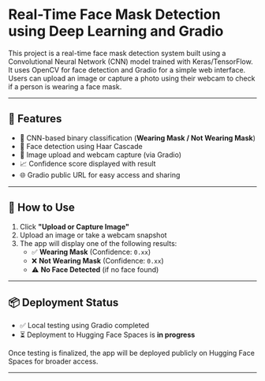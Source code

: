 # Real-Time Face Mask Detection using Deep Learning and Gradio

This project is a real-time face mask detection system built using a Convolutional Neural Network (CNN) model trained with Keras/TensorFlow.  
It uses OpenCV for face detection and Gradio for a simple web interface.  
Users can upload an image or capture a photo using their webcam to check if a person is wearing a face mask.

---

## 🚀 Features

- 🤖 CNN-based binary classification (**Wearing Mask / Not Wearing Mask**)
- 🧠 Face detection using Haar Cascade
- 📸 Image upload and webcam capture (via Gradio)
- 📈 Confidence score displayed with result
- 🌐 Gradio public URL for easy access and sharing

---

## 📌 How to Use

1. Click **"Upload or Capture Image"**
2. Upload an image or take a webcam snapshot
3. The app will display one of the following results:
   - ✅ **Wearing Mask** (Confidence: `0.xx`)
   - ❌ **Not Wearing Mask** (Confidence: `0.xx`)
   - ⚠️ **No Face Detected** (if no face found)

---

## 📦 Deployment Status

- ✅ Local testing using Gradio completed  
- ⏳ Deployment to Hugging Face Spaces is **in progress**

Once testing is finalized, the app will be deployed publicly on Hugging Face Spaces for broader access.

---
